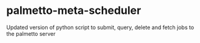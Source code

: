 # palmetto-meta-scheduler
Updated version of python script to submit, query, delete and fetch jobs to the palmetto server 
